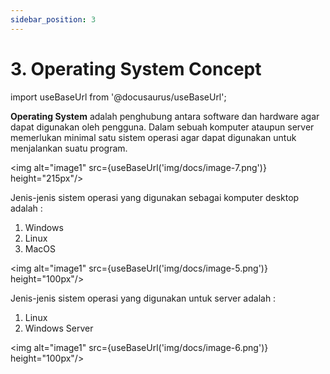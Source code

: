 ```yaml
---
sidebar_position: 3
---
```


# 3. Operating System Concept

import useBaseUrl from '@docusaurus/useBaseUrl';

**Operating System** adalah penghubung antara software dan hardware agar dapat digunakan oleh pengguna. Dalam sebuah komputer ataupun server memerlukan minimal satu sistem operasi agar dapat digunakan untuk menjalankan suatu program.

<img alt="image1" src={useBaseUrl('img/docs/image-7.png')} height="215px"/>

Jenis-jenis sistem operasi yang digunakan sebagai komputer desktop adalah :
1. Windows
2. Linux
3. MacOS

<img alt="image1" src={useBaseUrl('img/docs/image-5.png')} height="100px"/>

Jenis-jenis sistem operasi yang digunakan untuk server adalah :
1. Linux
2. Windows Server

<img alt="image1" src={useBaseUrl('img/docs/image-6.png')} height="100px"/>
